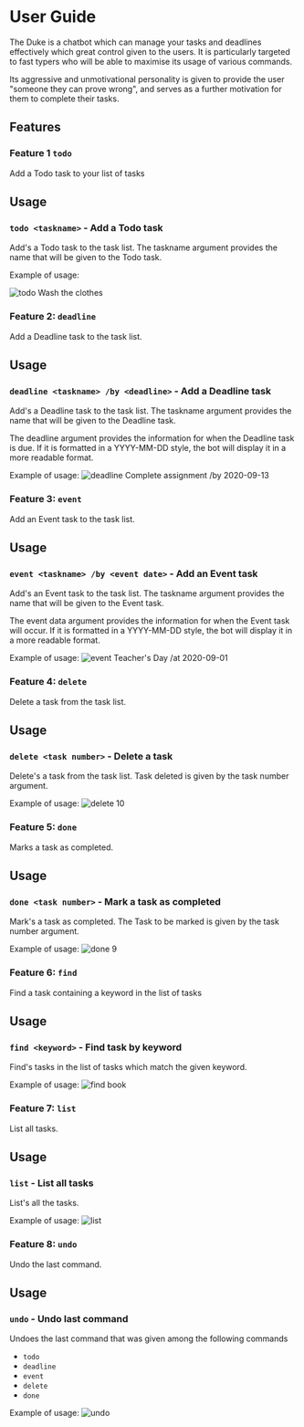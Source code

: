 # User Guide
The Duke is a chatbot which can manage your tasks and deadlines effectively which great control
given to the users. It is particularly targeted to fast typers who will be able to maximise its
usage of various commands.

Its aggressive and unmotivational personality is given to provide the user "someone they can prove wrong",
and serves as a further motivation for them to complete their tasks.
## Features 

### Feature 1 `todo`
Add a Todo task to your list of tasks

## Usage

### `todo <taskname>` - Add a Todo task

Add's a Todo task to the task list. The taskname argument provides the name that will be
given to the Todo task.

Example of usage: 

![todo Wash the clothes](./TodoUsage.png "Todo command usage")

### Feature 2: `deadline`
Add a Deadline task to the task list.

## Usage

### `deadline <taskname> /by <deadline>` - Add a Deadline task

Add's a Deadline task to the task list. The taskname argument provides the name that will be
given to the Deadline task.

The deadline argument provides the information for when the Deadline task is due.
If it is formatted in a YYYY-MM-DD style, the bot will display it in a more readable format.

Example of usage: 
![deadline Complete assignment /by 2020-09-13](./DeadlineUsage.png "Deadline command usage")

### Feature 3: `event`
Add an Event task to the task list.

## Usage

### `event <taskname> /by <event date>` - Add an Event task

Add's an Event task to the task list. The taskname argument provides the name that will be
given to the Event task.

The event data argument provides the information for when the Event task will occur.
If it is formatted in a YYYY-MM-DD style, the bot will display it in a more readable format.

Example of usage: 
![event Teacher's Day /at 2020-09-01](./EventUsage.png "Event command usage")

### Feature 4: `delete`
Delete a task from the task list.

## Usage

### `delete <task number>` - Delete a task

Delete's a task from the task list. Task deleted is given by the task number argument.

Example of usage: 
![delete 10](./DeleteUsage.png "Delete command usage")

### Feature 5: `done`
Marks a task as completed.

## Usage

### `done <task number>` - Mark a task as completed

Mark's a task as completed. The Task to be marked is given by the task number argument.

Example of usage: 
![done 9](./DoneUsage.png "Done command usage")

### Feature 6: `find`
Find a task containing a keyword in the list of tasks

## Usage

### `find <keyword>` - Find task by keyword

Find's tasks in the list of tasks which match the given keyword.

Example of usage: 
![find book](./FindUsage.png "Find command usage")

### Feature 7: `list`
List all tasks.

## Usage

### `list` - List all tasks

List's all the tasks.

Example of usage: 
![list](./ListUsage.png "List command usage")

### Feature 8: `undo`
Undo the last command. 

## Usage

### `undo` - Undo last command

Undoes the last command that was given among the following commands

* `todo`
* `deadline`
* `event`
* `delete`
* `done`

Example of usage: 
![undo](./UndoUsage.png "Undo command usage")